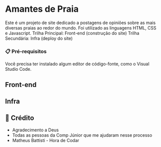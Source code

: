 # Amantes de Praia

Este é um projeto de site dedicado a postagens de opiniões sobre as mais diversas praias ao redor do mundo.
Foi utilizado as linguagens HTML, CSS e Javascript.
Trilha Principal: Front-end (construção do site)
Trilha Secundária: Infra (deploy do site)

### 📋 Pré-requisitos

Você precisa ter instalado algum editor de código-fonte, como o Visual Studio Code.

## Front-end


## Infra



## 🎁 Crédito

* Agradecimento a Deus
* Todas as pessoas da Comp Júnior que me ajudaram nesse processo
* Matheus Battisti - Hora de Codar
